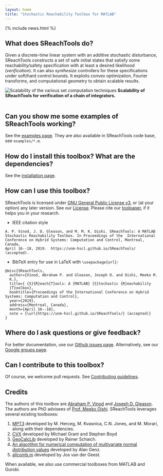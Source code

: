 ```yaml
---
layout: home
title: "Stochastic Reachability Toolbox for MATLAB"
---
```


{% include news.html %}


## What does SReachTools do? 

Given a discrete-time linear system with an additive stochastic disturbance,
SReachTools constructs a set of safe initial states that satisfy some
reachability/safety specification with at least a desired likelihood
(*verification*). It can also *synthesize* controllers for these specifications
under soft/hard control bounds. It exploits convex optimization, Fourier
transforms, and computational geometry to obtain scalable results. 
<div class="desc-figure">
    <img src="{{ "/assets/scalability.png" | absolute_url }}" alt="Scalability
    of the various set computation techniques"/>
    <b>Scalability of SReachTools for verification of a chain of
    integrators.</b>
</div>
<br>

## Can you show me some examples of SReachTools working? 

See the [examples page](https://unm-hscl.github.io/SReachTools/examples/). They
are also available in SReachTools code base, see `examples/*.m`. 

## How do I install this toolbox? What are the dependencies?

See the [installation page](installation). 
<!--Where do I get the source code from?-->
<!--See our [Github repository](https://github.com/unm-hscl/SReachTools), or our-->
<!--[release page](https://github.com/unm-hscl/SReachTools/releases) for zip files. -->

## How can I use this toolbox?

SReachTools is licensed under [GNU General Public License
v3](https://www.gnu.org/licenses/), or (at your option) any later version.  See
our [License](license/).  Please cite our
[toolpaper](https://github.com/unm-hscl/SReachTools/raw/master/SReachTools.pdf),
if it helps you in your research. 
- IEEE citation style
```
A. P. Vinod, J. D. Gleason, and M. M. K. Oishi. SReachTools: A MATLAB
Stochastic Reachability Toolbox. In Proceedings of the  International
Conference on Hybrid Systems: Computation and Control, Montreal, Canada,
April 16--18, 2019.  https://unm-hscl.github.io/SReachTools/ (accepted).
```
- BibTeX entry for use in LaTeX with `\usepackage{url}`: 
```
@misc{SReachTools,
  author={Vinod, Abraham P. and Gleason, Joseph D. and Oishi, Meeko M.
  K.},
  title={ {S}{R}each{T}ools: A {MATLAB} {S}tochastic {R}eachability
  {T}oolbox},
  booktitle={Proceedings of the International Conference on Hybrid
Systems: Computation and Control},
  year={2019},
  address={Montreal, Canada},
  month={April 16--18},
  note = {\url{https://unm-hscl.github.io/SReachTools/} (accepted)}
}
```

## Where do I ask questions or give feedback? 

For better documentation, use our [Github issues
page](https://github.com/unm-hscl/SReachTools/issues).  Alternatively, see our
[Google groups page](https://groups.google.com/d/forum/sreachtools).


## Can I contribute to this toolbox?

Of course, we welcome pull requests. See [Contributing guidelines](contributing/). 

## Credits

The authors of this toolbox are [Abraham P.  Vinod](https://abyvinod.github.io/)
and [Joseph D.  Gleason](http://www.unm.edu/~gleasonj/). The authors are PhD
advisees of [Prof. Meeko Oishi](http://www.unm.edu/~oishi/).  SReachTools
leverages several existing toolboxes:
1. [MPT3](https://www.mpt3.org/) developed by M. Herceg, M. Kvasnica, C.N. Jones, and M. Morari, along with their dependencies.
2. [CVX](http://cvxr.com/cvx/) developed by Michael Grant and Stephen Boyd
3. [GeoCalcLib](http://worc4021.github.io/GeoCalcLib/) developed by Rainer Schaich.
4. [An algorithm for numerical computation of multivariate normal distribution values](http://www.math.wsu.edu/faculty/genz/software/matlab/qscmvnv.m) developed by Alan Genz.
5. [allcomb.m](https://www.mathworks.com/matlabcentral/fileexchange/10064-allcomb-varargin) developed by Jos van der Geest.

When available, we also use commercial toolboxes from MATLAB and Gurobi.
